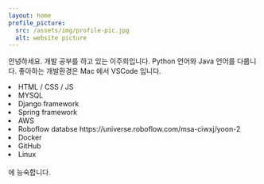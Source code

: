 ```yaml
---
layout: home
profile_picture:
  src: /assets/img/profile-pic.jpg
  alt: website picture
---
```


<p>
  안녕하세요. 개발 공부를 하고 있는 이주희입니다.
  Python 언어와 Java 언어를 다룹니다. 좋아하는 개발환경은 Mac 에서 VSCode 입니다.
  <br>
  <LI> HTML / CSS / JS 
  <LI> MYSQL
  <LI> Django framework
  <LI> Spring framework
  <LI> AWS
  <LI> Roboflow databse <a>https://universe.roboflow.com/msa-ciwxj/yoon-2</a>
  <LI> Docker
  <LI> GitHub
  <LI> Linux
  <br><br>
  에 능숙합니다. 

</p>